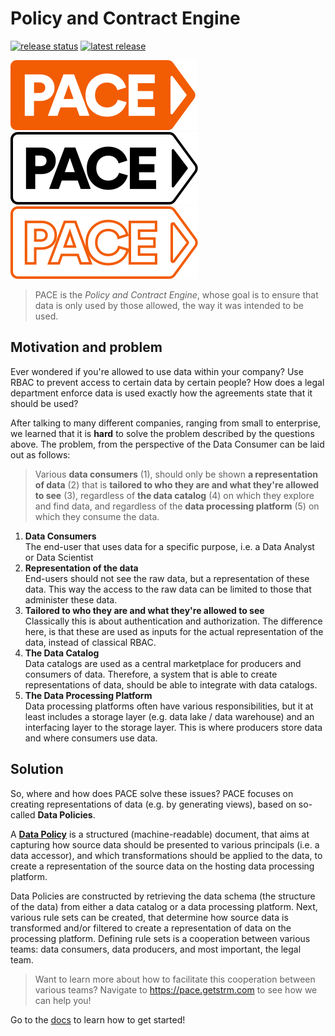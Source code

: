 # Policy and Contract Engine
[![release status](https://img.shields.io/badge/release_status-alpha-orange)](https://github.com/getstrm/pace/tree/alpha) [![latest release](https://img.shields.io/github/v/release/getstrm/pace?include_prereleases&label=release&logo=github)](https://github.com/getstrm/pace/releases/latest)

[//]: # (TODO add shields from shields.io for build status, app version, Maven artifact [if we're going to publish to Sonatype], and Docker Image version)

![orange-filled](./assets/svg/pace-logo-orange-filled.svg)  
![black](./assets/svg/pace-logo-black.svg)  
![outline](./assets/svg/pace-logo-orange-outline.svg)

> PACE is the _Policy and Contract Engine_, whose goal is to ensure that data is only used by those allowed, the way it
> was intended to be used.

## Motivation and problem

Ever wondered if you're allowed to use data within your company? Use RBAC to prevent access to certain data by certain
people? How does a legal department enforce data is used exactly how the agreements state that it should be used?

After talking to many different companies, ranging from small to enterprise, we learned that it is **hard** to solve the
problem described by the questions above. The problem, from the perspective of the Data Consumer can be laid out as
follows:

> Various **data consumers** (1), should only be shown **a representation of data** (2) that is **tailored to who they
are and what they're allowed to see** (3), regardless of **the data catalog** (4) on which they explore and find data,
> and regardless of the **data processing platform** (5) on which they consume the data.

1. **Data Consumers**  
   The end-user that uses data for a specific purpose, i.e. a Data Analyst or Data Scientist
2. **Representation of the data**  
   End-users should not see the raw data, but a representation of these data. This way the access to the raw data can be
   limited to those that administer these data.
3. **Tailored to who they are and what they're allowed to see**  
   Classically this is about authentication and authorization. The difference here, is that these are used as inputs for
   the actual representation of the data, instead of classical RBAC.
4. **The Data Catalog**  
   Data catalogs are used as a central marketplace for producers and consumers of data. Therefore, a system that is able
   to create representations of data, should be able to integrate with data catalogs.
5. **The Data Processing Platform**  
   Data processing platforms often have various responsibilities, but it at least includes a storage layer (e.g. data
   lake / data warehouse) and an interfacing layer to the storage layer. This is where producers store data and where
   consumers use data.

## Solution

So, where and how does PACE solve these issues? PACE focuses on creating representations of data (e.g. by generating
views), based on so-called **Data Policies**.

A [**Data Policy**](https://github.com/getstrm/pace/blob/alpha/protos/getstrm/pace/api/entities/v1alpha/entities.proto)
is a structured (machine-readable) document, that aims at capturing how source data should be presented to various
principals (i.e. a data accessor), and which transformations should be applied to the data, to create a representation
of the source data on the hosting data processing platform.

Data Policies are constructed by retrieving the data schema (the structure of the data) from either a data catalog or a
data processing platform. Next, various rule sets can be created, that determine how source data is transformed and/or
filtered to create a representation of data on the processing platform.
Defining rule sets is a cooperation between various teams: data consumers, data producers, and most important, the legal
team.

> Want to learn more about how to facilitate this cooperation between various teams? Navigate
> to https://pace.getstrm.com to see how we can help you!

Go to the [docs](https://pace.getstrm.com/docs) to learn how to get started!

